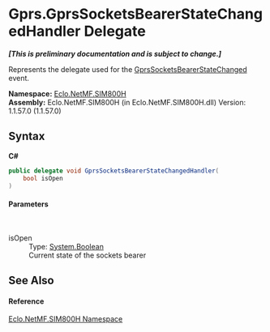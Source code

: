 # Gprs.GprsSocketsBearerStateChangedHandler Delegate
 _**\[This is preliminary documentation and is subject to change.\]**_

Represents the delegate used for the <a href="E_Eclo_NetMF_SIM800H_Gprs_GprsSocketsBearerStateChanged">GprsSocketsBearerStateChanged</a> event.

**Namespace:**&nbsp;<a href="N_Eclo_NetMF_SIM800H">Eclo.NetMF.SIM800H</a><br />**Assembly:**&nbsp;Eclo.NetMF.SIM800H (in Eclo.NetMF.SIM800H.dll) Version: 1.1.57.0 (1.1.57.0)

## Syntax

**C#**<br />
``` C#
public delegate void GprsSocketsBearerStateChangedHandler(
	bool isOpen
)
```


#### Parameters
&nbsp;<dl><dt>isOpen</dt><dd>Type: <a href="http://msdn2.microsoft.com/en-us/library/a28wyd50" target="_blank">System.Boolean</a><br />Current state of the sockets bearer</dd></dl>

## See Also


#### Reference
<a href="N_Eclo_NetMF_SIM800H">Eclo.NetMF.SIM800H Namespace</a><br />